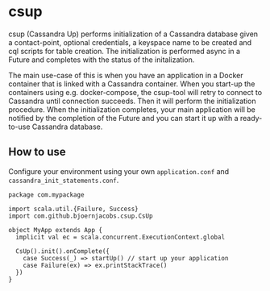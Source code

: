 # csup
csup (Cassandra Up) performs initialization of a Cassandra database given a contact-point, optional credentials, a keyspace name to be created and cql scripts for table creation. The initialization is performed async in a Future and completes with the status of the initalization.

The main use-case of this is when you have an application in a Docker container that is linked with a Cassandra container. When you start-up the containers using e.g. docker-compose, the csup-tool will retry to connect to Cassandra until connection succeeds. Then it will perform the initialization procedure. When the initialization completes, your main application will be notified by the completion of the Future and you can start it up with a ready-to-use Cassandra database.

## How to use
Configure your environment using your own `application.conf` and `cassandra_init_statements.conf`.

```
package com.mypackage

import scala.util.{Failure, Success}
import com.github.bjoernjacobs.csup.CsUp

object MyApp extends App {
  implicit val ec = scala.concurrent.ExecutionContext.global
  
  CsUp().init().onComplete({
    case Success(_) => startUp() // start up your application
    case Failure(ex) => ex.printStackTrace()
  })
}
```
